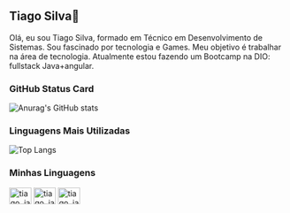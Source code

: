 ## Tiago Silva👋


Olá, eu sou Tiago Silva, formado em Técnico em Desenvolvimento de Sistemas. Sou fascinado por tecnologia e Games. Meu objetivo é trabalhar na área de tecnologia. Atualmente estou fazendo um Bootcamp na DIO:  fullstack Java+angular. 


### GitHub Status Card

![Anurag's GitHub stats](https://github-readme-stats.vercel.app/api?username=tiagossylva&show_icons=true&theme=dracula)

### Linguagens Mais Utilizadas
![Top Langs](https://github-readme-stats-git-masterrstaa-rickstaa.vercel.app/api/top-langs/?username=tiagossylva&theme=dracula)

### Minhas Linguagens
<div>
  <img align-center alt="tiago_java" height="30" width="40" src="https://cdn.jsdelivr.net/gh/devicons/devicon/icons/java/java-original-wordmark.svg" />
  
  <img align-center alt="tiago_java" height="30" width="40"  src="https://cdn.jsdelivr.net/gh/devicons/devicon/icons/javascript/javascript-original.svg" />
  
  <img align-center alt="tiago_java" height="30" width="40"  src="https://cdn.jsdelivr.net/gh/devicons/devicon/icons/python/python-original.svg" />
          
          
</div>
